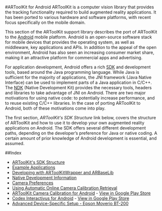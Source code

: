 #ARToolKit for Android
ARToolKit is a computer vision library that provides the tracking functionality required to build augmented reality applications. It has been ported to various hardware and software platforms, with recent focus specifically on the mobile domain.

This section of the ARToolKit support library describes the port of ARToolKit to the [Android][android] mobile platform. Android is an open-source software stack for mobile devices that provides the operating system, as well as middleware, key applications and APIs. In addition to the appeal of the open environment, Android has also seen an increasing consumer market share, making it an attractive platform for commercial apps and advertising.

For application development, Android offers a rich [SDK][sdk] and development tools, based around the Java programming language. While Java is sufficient for the majority of applications, the JNI framework (Java Native Interface) can be used to implement parts of a Java application in C/C++. The [NDK][ndk] (Native Development Kit) provides the necessary tools, headers and libraries to take advantage of JNI on Android. There are two major motivations for using native code: to potentially increase performance, and to reuse existing C/C++ libraries. In the case of porting ARToolKit to Android, both of these motivations come into play.

The first section, *ARToolKit's SDK Structure* link below, covers the structure of ARToolKit and how to use it to develop your own augmented reality applications on Android. The SDK offers several different development paths, depending on the developer’s preference for Java or native coding. A certain amount of prior knowledge of Android development is essential, and assumed.

##Index

- [ARToolKit's SDK Structure][android_sdk]
- [Example Applications][android_examples]
- [Developing with ARToolKitWrapper and ARBaseLib][android_developing]
- [Native Development Information][android_native]
- [Camera Preferences][android_preferences_activity]
- [Using Automatic Online Camera Calibration Retrieval][android_camera_calibration_service]
- [ARToolKit Camera Calibration for Android][android_camera_calibration] - [View in Google Play Store][camera_calibration]
- [Codex Interactivus for Android][example_codex_interactivus] - [View in Google Play Store][codex_interactivus]
- [Advanced Device-Specific Setup - Epson Moverio BT-200][android_bt]

[android_sdk]: ./android_sdk.md
[android_examples]: ./android_examples.md
[android_developing]: ./android_developing.md
[android_native]: ./android_native.md
[android_preferences_activity]: ./android_preferences_activity.md
[android_camera_calibration_service]: ./android_camera_calibration_service.md
[android_bt]: ./android_bt-200.md
[android_camera_calibration]: ./android_camera_calibration.md
[example_codex_interactivus]: ../7_Examples/example_codex_interactivus.md

[camera_calibration]: https://play.google.com/apps/testing/com.artoolworks.ar.utils.calib_camera
[codex_interactivus]: https://play.google.com/store/apps/details?id=com.artoolworks.CodexInteractivus
[android]: http://developer.android.com/index.html
[sdk]: http://developer.android.com/sdk/index.html
[ndk]: http://developer.android.com/sdk/ndk/overview.html
